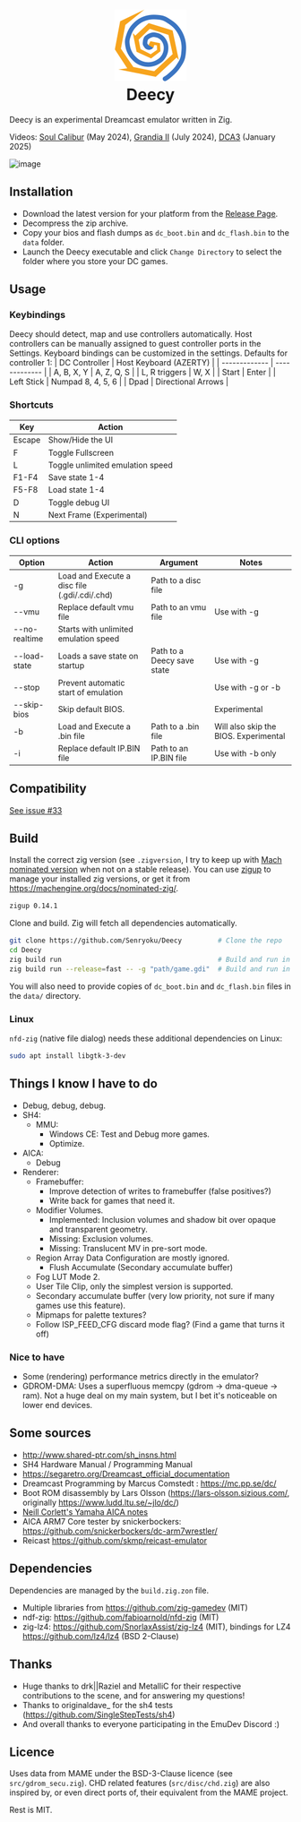 
<h1 align="center">
    <img src="https://raw.githubusercontent.com/Senryoku/Deecy/refs/heads/main/src/assets/logo-256.png" width="128">
    <div>Deecy</div>
</h1>

Deecy is an experimental Dreamcast emulator written in Zig.

Videos: [Soul Calibur](https://www.youtube.com/watch?v=IuY1Qi1YygM) (May 2024), [Grandia II](https://www.youtube.com/watch?v=YQG3SSVfeis) (July 2024), [DCA3](https://www.youtube.com/watch?v=RAj67PZbVnc) (January 2025)

![image](https://github.com/user-attachments/assets/cf0027bb-b136-45d3-bec9-623c407660fa)

## Installation

 - Download the latest version for your platform from the [Release Page](https://github.com/Senryoku/Deecy/releases).
 - Decompress the zip archive.
 - Copy your bios and flash dumps as `dc_boot.bin` and `dc_flash.bin` to the `data` folder.
 - Launch the Deecy executable and click `Change Directory` to select the folder where you store your DC games.

## Usage 

### Keybindings

Deecy should detect, map and use controllers automatically. Host controllers can be manually assigned to guest controller ports in the Settings.
Keyboard bindings can be customized in the settings. Defaults for controller 1:
| DC Controller | Host Keyboard (AZERTY) |
| ------------- | ------------- |
| A, B, X, Y    | A, Z, Q, S |
| L, R triggers | W, X |
| Start         | Enter |
| Left Stick    | Numpad 8, 4, 5, 6 | 
| Dpad          | Directional Arrows |

### Shortcuts

| Key    | Action |
| ------ | ------ | 
| Escape | Show/Hide the UI |
| F      | Toggle Fullscreen |
| L      | Toggle unlimited emulation speed |
| F1-F4  | Save state 1-4 |
| F5-F8  | Load state 1-4 |
| D      | Toggle debug UI |
| N      | Next Frame (Experimental) |

### CLI options

| Option | Action | Argument | Notes |
| ------ | ------ | -------- | ----- |
| -g     | Load and Execute a disc file (.gdi/.cdi/.chd) | Path to a disc file |
| --vmu  | Replace default vmu file | Path to an vmu file | Use with -g |
| --no-realtime | Starts with unlimited emulation speed |
| --load-state | Loads a save state on startup | Path to a Deecy save state | Use with -g |
| --stop | Prevent automatic start of emulation | | Use with -g or -b |
| --skip-bios | Skip default BIOS. | | Experimental |
| -b     | Load and Execute a .bin file | Path to a .bin file | Will also skip the BIOS. Experimental |
| -i     | Replace default IP.BIN file | Path to an IP.BIN file | Use with -b only |

## Compatibility

[See issue #33](https://github.com/Senryoku/Deecy/issues/33)

## Build

Install the correct zig version (see `.zigversion`, I try to keep up with [Mach nominated version](https://machengine.org/docs/nominated-zig/) when not on a stable release). 
You can use [zigup](https://github.com/marler8997/zigup) to manage your installed zig versions, or get it from https://machengine.org/docs/nominated-zig/.
```sh
zigup 0.14.1
```
Clone and build. Zig will fetch all dependencies automatically.
```sh
git clone https://github.com/Senryoku/Deecy         # Clone the repo
cd Deecy
zig build run                                       # Build and run in debug mode without any argument
zig build run --release=fast -- -g "path/game.gdi"  # Build and run in release mode and loads a disc
```

You will also need to provide copies of `dc_boot.bin` and `dc_flash.bin` files in the `data/` directory.

### Linux 

`nfd-zig` (native file dialog) needs these additional dependencies on Linux:
```sh
sudo apt install libgtk-3-dev
```

## Things I know I have to do

-   Debug, debug, debug.
-   SH4:
    -   MMU:
        -   Windows CE: Test and Debug more games.
        -   Optimize.
-   AICA:
    -   Debug
-   Renderer:
    -   Framebuffer:
        -   Improve detection of writes to framebuffer (false positives?)
        -   Write back for games that need it.
    -   Modifier Volumes.
        -   Implemented: Inclusion volumes and shadow bit over opaque and transparent geometry.
        -   Missing: Exclusion volumes.
        -   Missing: Translucent MV in pre-sort mode.
    -   Region Array Data Configuration are mostly ignored.
        -   Flush Accumulate (Secondary accumulate buffer)
    -   Fog LUT Mode 2.
    -   User Tile Clip, only the simplest version is supported.
    -   Secondary accumulate buffer (very low priority, not sure if many games use this feature).
    -   Mipmaps for palette textures?
    -   Follow ISP_FEED_CFG discard mode flag? (Find a game that turns it off)

### Nice to have

-   Some (rendering) performance metrics directly in the emulator?
-   GDROM-DMA: Uses a superfluous memcpy (gdrom -> dma-queue -> ram). Not a huge deal on my main system, but I bet it's noticeable on lower end devices.

## Some sources

-   http://www.shared-ptr.com/sh_insns.html
-   SH4 Hardware Manual / Programming Manual
-   https://segaretro.org/Dreamcast_official_documentation
-   Dreamcast Programming by Marcus Comstedt : https://mc.pp.se/dc/
-   Boot ROM disassembly by Lars Olsson (https://lars-olsson.sizious.com/, originally https://www.ludd.ltu.se/~jlo/dc/)
-   [Neill Corlett's Yamaha AICA notes](https://github.com/Senryoku/dreamcast-docs/raw/refs/heads/master/AICA/DOCS/myaica.txt)
-   AICA ARM7 Core tester by snickerbockers: https://github.com/snickerbockers/dc-arm7wrestler/
-   Reicast https://github.com/skmp/reicast-emulator

## Dependencies

Dependencies are managed by the `build.zig.zon` file.

-   Multiple libraries from https://github.com/zig-gamedev (MIT)
-   ndf-zig: https://github.com/fabioarnold/nfd-zig (MIT)
-   zig-lz4: https://github.com/SnorlaxAssist/zig-lz4 (MIT), bindings for LZ4 https://github.com/lz4/lz4 (BSD 2-Clause)

## Thanks

-   Huge thanks to drk||Raziel and MetalliC for their respective contributions to the scene, and for answering my questions!
-   Thanks to originaldave\_ for the sh4 tests (https://github.com/SingleStepTests/sh4)
-   And overall thanks to everyone participating in the EmuDev Discord :)

## Licence
 
 Uses data from MAME under the BSD-3-Clause licence (see `src/gdrom_secu.zig`). CHD related features (`src/disc/chd.zig`) are also
 inspired by, or even direct ports of, their equivalent from the MAME project.

 Rest is MIT.
